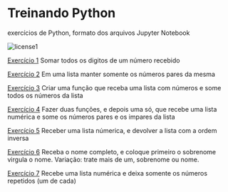 # Treinando Python
exercícios de Python, formato dos arquivos Jupyter Notebook

![license1](https://img.shields.io/static/v1?label=License&message=MIT&color=orange)

[Exercício 1](https://github.com/NicolasMCP/treinando/tree/main/exercicio1-soma_digitos) Somar todos os digitos de um número recebido

[Exercício 2](https://github.com/NicolasMCP/treinando/tree/main/exercicio2-numeros_pares) Em uma lista manter somente os números pares da mesma

[Exercício 3](https://github.com/NicolasMCP/treinando/tree/main/exercicio3-soma_lista) Criar uma função que receba uma lista com números e some todos os números da lista

[Exercício 4](https://github.com/NicolasMCP/treinando/tree/main/exercicio4-soma-pares-e-impares) Fazer duas funções, e depois uma só, que recebe uma lista numérica e some os números pares e os impares da lista

[Exercício 5](https://github.com/NicolasMCP/treinando/tree/main/exercicio5-inverte_lista) Receber uma lista númerica, e devolver a lista com a ordem inversa

[Exercício 6](https://github.com/NicolasMCP/treinando/tree/main/exercicio6-sobrenome_nome) Receba o nome completo, e coloque primeiro o sobrenome virgula o nome. Variação: trate mais de um, sobrenome ou nome.

[Exercício 7](https://github.com/NicolasMCP/treinando/tree/main/exercicio7-numeros_repetidos) Recebe uma lista numérica e deixa somente os números repetidos (um de cada)

